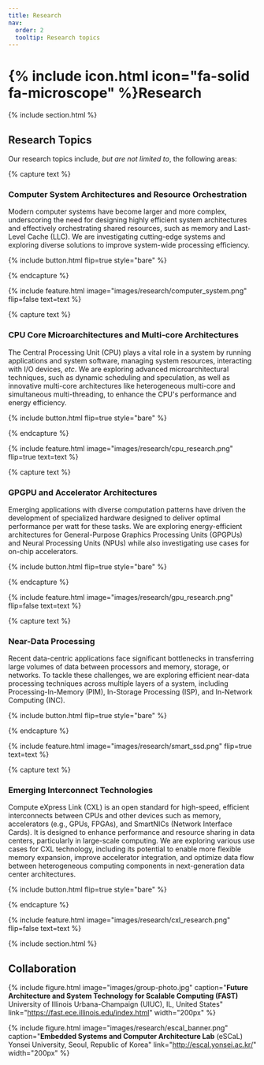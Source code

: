 ```yaml
---
title: Research
nav:
  order: 2
  tooltip: Research topics
---
```


# {% include icon.html icon="fa-solid fa-microscope" %}Research

{% include section.html %}

## Research Topics

Our research topics include, _but are not limited to_, the following areas:

{% capture text %}

### **Computer System Architectures and Resource Orchestration**

Modern computer systems have become larger and more complex, underscoring the need for designing highly efficient system architectures and effectively orchestrating shared resources, such as memory and Last-Level Cache (LLC). We are investigating cutting-edge systems and exploring diverse solutions to improve system-wide processing efficiency.

{% include button.html flip=true style="bare" %}

{% endcapture %}

{% include feature.html image="images/research/computer_system.png" flip=false text=text %}


{% capture text %}

### **CPU Core Microarchitectures and Multi-core Architectures**

The Central Processing Unit (CPU) plays a vital role in a system by running applications and system software, managing system resources, interacting with I/O devices, _etc_. We are exploring advanced microarchitectural techniques, such as dynamic scheduling and speculation, as well as innovative multi-core architectures like heterogeneous multi-core and simultaneous multi-threading, to enhance the CPU's performance and energy efficiency.

{% include button.html flip=true style="bare" %}

{% endcapture %}

{% include feature.html image="images/research/cpu_research.png" flip=true text=text %}


{% capture text %}

### **GPGPU and Accelerator Architectures**

Emerging applications with diverse computation patterns have driven the development of specialized hardware designed to deliver optimal performance per watt for these tasks. We are exploring energy-efficient architectures for General-Purpose Graphics Processing Units (GPGPUs) and Neural Processing Units (NPUs) while also investigating use cases for on-chip accelerators.

{% include button.html flip=true style="bare" %}

{% endcapture %}

{% include feature.html image="images/research/gpu_research.png" flip=false text=text %}


{% capture text %}

### **Near-Data Processing**

Recent data-centric applications face significant bottlenecks in transferring large volumes of data between processors and memory, storage, or networks. To tackle these challenges, we are exploring efficient near-data processing techniques across multiple layers of a system, including Processing-In-Memory (PIM), In-Storage Processing (ISP), and In-Network Computing (INC).

{% include button.html flip=true style="bare" %}

{% endcapture %}

{% include feature.html image="images/research/smart_ssd.png" flip=true text=text %}


{% capture text %}

### **Emerging Interconnect Technologies**

Compute eXpress Link (CXL) is an open standard for high-speed, efficient interconnects between CPUs and other devices such as memory, accelerators (e.g., GPUs, FPGAs), and SmartNICs (Network Interface Cards). It is designed to enhance performance and resource sharing in data centers, particularly in large-scale computing. We are exploring various use cases for CXL technology, including its potential to enable more flexible memory expansion, improve accelerator integration, and optimize data flow between heterogeneous computing components in next-generation data center architectures.

{% include button.html flip=true style="bare" %}

{% endcapture %}

{% include feature.html image="images/research/cxl_research.png" flip=false text=text %}


{% include section.html %}


## Collaboration

{%
  include figure.html
  image="images/group-photo.jpg"
  caption="**Future Architecture and System Technology for Scalable Computing (FAST)** <br> University of Illinois Urbana-Champaign (UIUC), IL, United States"
  link="https://fast.ece.illinois.edu/index.html"
  width="200px"
%}

{%
  include figure.html
  image="images/research/escal_banner.png"
  caption="**Embedded Systems and Computer Architecture Lab** (eSCaL) <br> Yonsei University, Seoul, Republic of Korea"
  link="http://escal.yonsei.ac.kr/"
  width="200px"
%}
